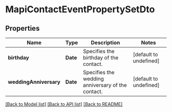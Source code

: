 # MapiContactEventPropertySetDto

## Properties
Name | Type | Description | Notes
------------ | ------------- | ------------- | -------------
**birthday** | **Date** | Specifies the birthday of the contact. | [default to undefined]
**weddingAnniversary** | **Date** | Specifies the wedding anniversary of the contact.              | [default to undefined]



[[Back to Model list]](README.md#documentation-for-models) [[Back to API list]](README.md#documentation-for-api-endpoints) [[Back to README]](README.md)
